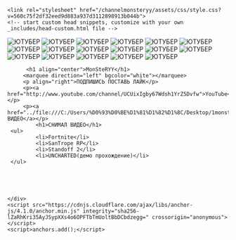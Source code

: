<!DOCTYPE html>
<html lang="en-US">
  <head>
    <meta charset="UTF-8">
    <meta http-equiv="X-UA-Compatible" content="IE=edge">
    <meta name="viewport" content="width=device-width, initial-scale=1">

<!-- Begin Jekyll SEO tag v2.8.0 -->
<title>channelmonsteryy</title>
<meta name="generator" content="Jekyll v3.9.2" />
<meta property="og:title" content="channelmonsteryy" />
<meta property="og:locale" content="en_US" />
<link rel="canonical" href="https://monsteryy123.github.io/channelmonsteryy/" />
<meta property="og:url" content="https://monsteryy123.github.io/channelmonsteryy/" />
<meta property="og:site_name" content="channelmonsteryy" />
<meta property="og:type" content="website" />
<meta name="twitter:card" content="summary" />
<meta property="twitter:title" content="channelmonsteryy" />
<script type="application/ld+json">
{"@context":"https://schema.org","@type":"WebSite","headline":"channelmonsteryy","name":"channelmonsteryy","url":"https://monsteryy123.github.io/channelmonsteryy/"}</script>
<!-- End Jekyll SEO tag -->

    <link rel="stylesheet" href="/channelmonsteryy/assets/css/style.css?v=560c75f2df32eed9d883a937d3112898913b044b">
    <!-- start custom head snippets, customize with your own _includes/head-custom.html file -->

<!-- Setup Google Analytics -->



<!-- You can set your favicon here -->
<!-- link rel="shortcut icon" type="image/x-icon" href="/channelmonsteryy/favicon.ico" -->

<!-- end custom head snippets -->

  </head>
  <body>
    <div class="container-lg px-3 my-5 markdown-body">
       <img src="monsteryy.jpg" alt="ЮТУБЕР">
		  <img src="img/monsteryy.jpg" alt="ЮТУБЕР">
		  <img src="img/monsteryy.jpg" alt="ЮТУБЕР">
		  <img src="img/monsteryy.jpg" alt="ЮТУБЕР">
		  <img src="img/monsteryy.jpg" alt="ЮТУБЕР">
		  <img src="img/monsteryy.jpg" alt="ЮТУБЕР">
		  <img src="img/monsteryy.jpg" alt="ЮТУБЕР">
		  <img src="img/monsteryy.jpg" alt="ЮТУБЕР">
		  <img src="img/monsteryy.jpg" alt="ЮТУБЕР">
		   <img src="img/monsteryy.jpg" alt="ЮТУБЕР">
		   <img src="img/monsteryy.jpg" alt="ЮТУБЕР">
		   <img src="img/monsteryy.jpg" alt="ЮТУБЕР">
		   <img src="img/monsteryy.jpg" alt="ЮТУБЕР">
		   <img src="img/monsteryy.jpg" alt="ЮТУБЕР">
		   <img src="img/monsteryy.jpg" alt="ЮТУБЕР">
		   <img src="img/monsteryy.jpg" alt="ЮТУБЕР">
		    <img src="img/monsteryy.jpg" alt="ЮТУБЕР">
			
          <h1 align="center">MonSteRYY</h1>
         <marquee direction="left" bgcolor="white"></marquee>
         <p align="right">ПОДПИШИСЬ ПОСТАВЬ ЛАЙК</p>
         <p><a href="http://www.youtube.com/channel/UCUixIgby67Wdsh1YrZ5Dvfw">YouTube</a></p>
		 <p><a href="../file:///C:/Users/%D0%93%D0%BE%D1%81%D1%82%D1%8C/Desktop/1monsteryyyoutube.html">ВСЕ ВИДЕО</a></p>
             <h1>СНИМАЛ ВИДЕО</h1>
     <ul>
             <li>Fortnite</li>
             <li>SanTrope RP</li>
             <li>Standoff 2</li>
             <li>UNCHARTED(демо прохождение)</li>
     </ul>

     


      
    </div>
    <script src="https://cdnjs.cloudflare.com/ajax/libs/anchor-js/4.1.0/anchor.min.js" integrity="sha256-lZaRhKri35AyJSypXXs4o6OPFTbTmUoltBbDCbdzegg=" crossorigin="anonymous"></script>
    <script>anchors.add();</script>
  </body>
</html>
